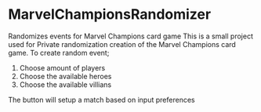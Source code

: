 # MarvelChampionsRandomizer
Randomizes events for Marvel Champions card game
This is a small project used for Private randomization creation of the Marvel Champions card game.
To create random event;

1. Choose amount of players
2. Choose the available heroes
3. Choose the available villians

The button will setup a match based on input preferences
